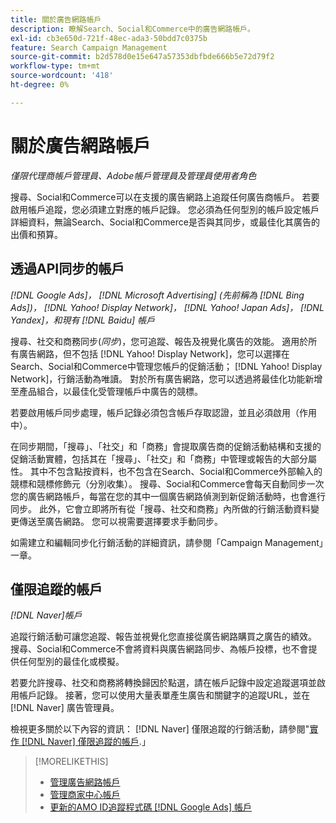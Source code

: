 ```yaml
---
title: 關於廣告網路帳戶
description: 瞭解Search、Social和Commerce中的廣告網路帳戶。
exl-id: cb3e650d-721f-48ec-ada3-50bdd7c0375b
feature: Search Campaign Management
source-git-commit: b2d578d0e15e647a57353dbfbde666b5e72d79f2
workflow-type: tm+mt
source-wordcount: '418'
ht-degree: 0%

---
```


# 關於廣告網路帳戶

*僅限代理商帳戶管理員、Adobe帳戶管理員及管理員使用者角色*

搜尋、Social和Commerce可以在支援的廣告網路上追蹤任何廣告商帳戶。 若要啟用帳戶追蹤，您必須建立對應的帳戶記錄。 您必須為任何型別的帳戶設定帳戶詳細資料，無論Search、Social和Commerce是否與其同步，或最佳化其廣告的出價和預算。

## 透過API同步的帳戶

*[!DNL Google Ads]， [!DNL Microsoft Advertising] (先前稱為 [!DNL Bing Ads])， [!DNL Yahoo! Display Network]， [!DNL Yahoo! Japan Ads]， [!DNL Yandex]，和現有 [!DNL Baidu] 帳戶*

搜尋、社交和商務同步(*同步*)，您可追蹤、報告及視覺化廣告的效能。 適用於所有廣告網路，但不包括 [!DNL Yahoo! Display Network]，您可以選擇在Search、Social和Commerce中管理您帳戶的促銷活動； [!DNL Yahoo! Display Network]，行銷活動為唯讀。 對於所有廣告網路，您可以透過將最佳化功能新增至產品組合，以最佳化受管理帳戶中廣告的競標。

若要啟用帳戶同步處理，帳戶記錄必須包含帳戶存取認證，並且必須啟用（作用中）。

在同步期間，「搜尋」、「社交」和「商務」會提取廣告商的促銷活動結構和支援的促銷活動實體，包括其在「搜尋」、「社交」和「商務」中管理或報告的大部分屬性。 其中不包含點按資料，也不包含在Search、Social和Commerce外部輸入的競標和競標修飾元（分別收集）。 搜尋、Social和Commerce會每天自動同步一次您的廣告網路帳戶，每當在您的其中一個廣告網路偵測到新促銷活動時，也會進行同步。 此外，它會立即將所有從「搜尋、社交和商務」內所做的行銷活動資料變更傳送至廣告網路。 您可以視需要選擇要求手動同步。

如需建立和編輯同步化行銷活動的詳細資訊，請參閱「Campaign Management」一章。

## 僅限追蹤的帳戶

*[!DNL Naver]帳戶*

追蹤行銷活動可讓您追蹤、報告並視覺化您直接從廣告網路購買之廣告的績效。 搜尋、Social和Commerce不會將資料與廣告網路同步、為帳戶投標，也不會提供任何型別的最佳化或模擬。

若要允許搜尋、社交和商務將轉換歸因於點選，請在帳戶記錄中設定追蹤選項並啟用帳戶記錄。 接著，您可以使用大量表單產生廣告和關鍵字的追蹤URL，並在 [!DNL Naver] 廣告管理員。

檢視更多關於以下內容的資訊： [!DNL Naver] 僅限追蹤的行銷活動，請參閱&quot;[實作 [!DNL Naver] 僅限追蹤的帳戶](/help/search-social-commerce/campaign-management/naver-tracking-only-account-implement.md).」

>[!MORELIKETHIS]
>
>* [管理廣告網路帳戶](ad-network-account-manage.md)
>* [管理商家中心帳戶](merchant-account-manage.md)
>* [更新的AMO ID追蹤程式碼 [!DNL Google Ads] 帳戶](update-amo-id-google.md)
